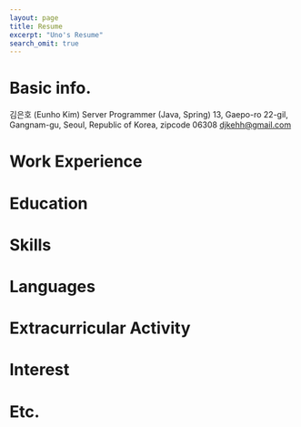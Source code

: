 ```yaml
---
layout: page
title: Resume
excerpt: "Uno's Resume"
search_omit: true
---
```


# Basic info.

김은호 (Eunho Kim)
Server Programmer (Java, Spring)
13, Gaepo-ro 22-gil, Gangnam-gu, Seoul, Republic of Korea, zipcode 06308
[djkehh@gmail.com](mailto:djkehh@gmail.com)


# Work Experience



# Education



# Skills

# Languages

# Extracurricular Activity

# Interest

# Etc.


